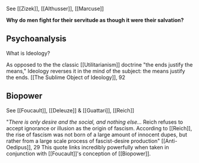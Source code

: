 See [[Zizek]], [[Althusser]], [[Marcuse]]

**Why do men fight for their servitude as though it were their salvation?**
## Psychoanalysis
What is Ideology?

As opposed to the the classic [[Utilitarianism]] doctrine "the ends justify the means," Ideology reverses it in the mind of the subject: the means justify the ends. 
	[[The Sublime Object of Ideology]], 92


## Biopower
See [[Foucault]], [[Deleuze]] & [[Guattari]], [[Reich]]

"*There is only desire and the social, and nothing else...* Reich refuses to accept ignorance or illusion as the origin of fascism. According to [[Reich]], the rise of fascism was not born of a large amount of innocent dupes, but rather from a large scale process of fascist-desire production" [[Anti-Oedipus]], 29
	This quote links incredibly powerfully when taken in conjunction with [[Foucault]]'s conception of [[Biopower]].